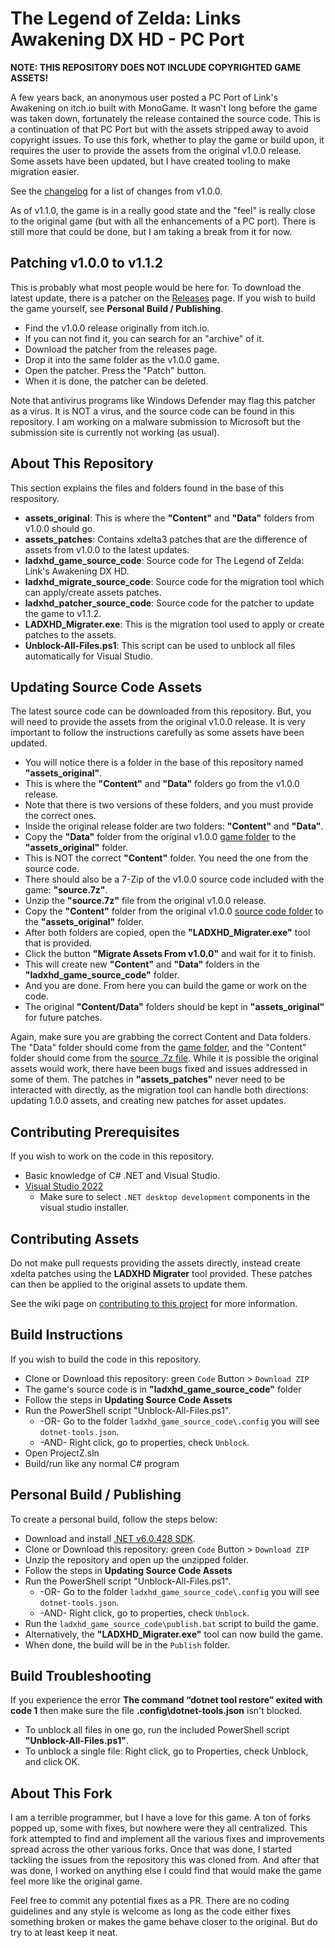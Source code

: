 # The Legend of Zelda: Links Awakening DX HD - PC Port

**NOTE: THIS REPOSITORY DOES NOT INCLUDE COPYRIGHTED GAME ASSETS!**

A few years back, an anonymous user posted a PC Port of Link's Awakening on itch.io built with MonoGame. It wasn't long before the game was taken down, fortunately the release contained the source code. This is a continuation of that PC Port but with the assets stripped away to avoid copyright issues. To use this fork, whether to play the game or build upon, it requires the user to provide the assets from the original v1.0.0 release. Some assets have been updated, but I have created tooling to make migration easier.

See the [changelog](https://github.com/BigheadSMZ/Zelda-LA-DX-HD-Updated/blob/main/CHANGELOG.md) for a list of changes from v1.0.0.

As of v1.1.0, the game is in a really good state and the "feel" is really close to the original game (but with all the enhancements of a PC port). There is still more that could be done, but I am taking a break from it for now.

## Patching v1.0.0 to v1.1.2

This is probably what most people would be here for. To download the latest update, there is a patcher on the [Releases](https://github.com/BigheadSMZ/Zelda-LA-DX-HD-Updated/releases) page. If you wish to build the game yourself, see **Personal Build / Publishing**.
- Find the v1.0.0 release originally from itch.io.
- If you can not find it, you can search for an "archive" of it.
- Download the patcher from the releases page.
- Drop it into the same folder as the v1.0.0 game.
- Open the patcher. Press the "Patch" button.
- When it is done, the patcher can be deleted.

Note that antivirus programs like Windows Defender may flag this patcher as a virus. It is NOT a virus, and the source code can be found in this repository. I am working on a malware submission to Microsoft but the submission site is currently not working (as usual).

## About This Repository

This section explains the files and folders found in the base of this respository.
- **assets_original**: This is where the **"Content"** and **"Data"** folders from v1.0.0 should go.
- **assets_patches**: Contains xdelta3 patches that are the difference of assets from v1.0.0 to the latest updates.
- **ladxhd_game_source_code**: Source code for The Legend of Zelda: Link's Awakening DX HD.
- **ladxhd_migrate_source_code**: Source code for the migration tool which can apply/create assets patches.
- **ladxhd_patcher_source_code**: Source code for the patcher to update the game to v1.1.2.
- **LADXHD_Migrater.exe**: This is the migration tool used to apply or create patches to the assets.
- **Unblock-All-Files.ps1**: This script can be used to unblock all files automatically for Visual Studio.

## Updating Source Code Assets

The latest source code can be downloaded from this repository. But, you will need to provide the assets from the original v1.0.0 release. It is very important to follow the instructions carefully as some assets have been updated.
- You will notice there is a folder in the base of this repository named **"assets_original"**.
- This is where the **"Content"** and **"Data"** folders go from the v1.0.0 release.
- Note that there is two versions of these folders, and you must provide the correct ones.
- Inside the original release folder are two folders: **"Content"** and **"Data"**.
- Copy the **"Data"** folder from the original v1.0.0 <ins>game folder</ins> to the **"assets_original"** folder.
- This is NOT the correct **"Content"** folder. You need the one from the source code.
- There should also be a 7-Zip of the v1.0.0 source code included with the game: **"source.7z"**.
- Unzip the **"source.7z"** file from the original v1.0.0 release.
- Copy the **"Content"** folder from the original v1.0.0 <ins>source code folder</ins> to the **"assets_original"** folder.
- After both folders are copied, open the **"LADXHD_Migrater.exe"** tool that is provided.
- Click the button **"Migrate Assets From v1.0.0"** and wait for it to finish.
- This will create new **"Content"** and **"Data"** folders in the **"ladxhd_game_source_code"** folder.
- And you are done. From here you can build the game or work on the code.
- The original **"Content/Data"** folders should be kept in **"assets_original"** for future patches.

Again, make sure you are grabbing the correct Content and Data folders. The "Data" folder should come from the <ins>game folder</ins>, and the "Content" folder should come from the <ins>source .7z file</ins>. While it is possible the original assets would work, there have been bugs fixed and issues addressed in some of them. The patches in **"assets_patches"** never need to be interacted with directly, as the migration tool can handle both directions: updating 1.0.0 assets, and creating new patches for asset updates.

## Contributing Prerequisites

If you wish to work on the code in this repository.
- Basic knowledge of C# .NET and Visual Studio.
- [Visual Studio 2022](https://visualstudio.microsoft.com/downloads/)
    - Make sure to select `.NET desktop development` components in the visual studio installer.

## Contributing Assets

Do not make pull requests providing the assets directly, instead create xdelta patches using the **LADXHD Migrater** tool provided. These patches can then be applied to the original assets to update them.

See the wiki page on [contributing to this project](https://github.com/BigheadSMZ/Zelda-LA-DX-HD-Updated/wiki/Contributing-to-this-project) for more information.

## Build Instructions

If you wish to build the code in this repository.
- Clone or Download this repository: green `Code` Button > `Download ZIP`
- The game's source code is in **"ladxhd_game_source_code"** folder
- Follow the steps in **Updating Source Code Assets**
- Run the PowerShell script "Unblock-All-Files.ps1".
  - -OR- Go to the folder `ladxhd_game_source_code\.config` you will see `dotnet-tools.json`.
  - -AND- Right click, go to properties, check `Unblock`.
- Open ProjectZ.sln
- Build/run like any normal C# program

## Personal Build / Publishing

To create a personal build, follow the steps below:
- Download and install [.NET v6.0.428 SDK](https://dotnet.microsoft.com/en-us/download/dotnet/thank-you/sdk-6.0.428-windows-x64-installer).
- Clone or Download this repository: green `Code` Button > `Download ZIP`
- Unzip the repository and open up the unzipped folder.
- Follow the steps in **Updating Source Code Assets**
- Run the PowerShell script "Unblock-All-Files.ps1".
  - -OR- Go to the folder `ladxhd_game_source_code\.config` you will see `dotnet-tools.json`.
  - -AND- Right click, go to properties, check `Unblock`.
- Run the `ladxhd_game_source_code\publish.bat` script to build the game.
- Alternatively, the **"LADXHD_Migrater.exe"** tool can now build the game.
- When done, the build will be in the `Publish` folder.

## Build Troubleshooting

If you experience the error **The command “dotnet tool restore” exited with code 1** then make sure the file **.config\dotnet-tools.json** isn't blocked. 

- To unblock all files in one go, run the included PowerShell script **"Unblock-All-Files.ps1"**.
- To unblock a single file: Right click, go to Properties, check Unblock, and click OK.

## About This Fork

I am a terrible programmer, but I have a love for this game. A ton of forks popped up, some with fixes, but nowhere were they all centralized. This fork attempted to find and implement all the various fixes and improvements spread across the other various forks. Once that was done, I started tackling the issues from the repository this was cloned from. And after that was done, I worked on anything else I could find that would make the game feel more like the original game.

Feel free to commit any potential fixes as a PR. There are no coding guidelines and any style is welcome as long as the code either fixes something broken or makes the game behave closer to the original. But do try to at least keep it neat.
